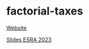 # factorial-taxes

[Website](https://justicia-distributiva.github.io/factorial-impuestos/production/prod_gen-vig.html)

[Slides ESRA 2023](https://justicia-distributiva.github.io/factorial-impuestos/presentations/ESRA-milan-2023/presentation-esra-2023.html#1)
